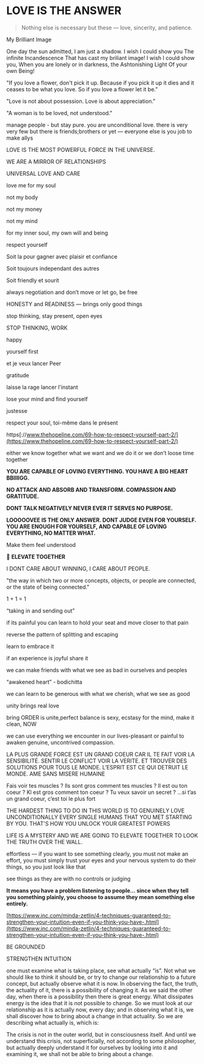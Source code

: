 LOVE IS THE ANSWER
===

> Nothing else is necessary but these — love, sincerity, and patience.

My Brilliant Image

One day the sun admitted,
I am just a shadow.
I wish I could show you
The infinite Incandescence
That has cast my briliant image!
I wish I could show you,
When you are lonely or in darkness,
the Ashtonishing Light
Of your own Being!


"If you love a flower, don't pick it up. Because if you pick it up it dies and it ceases to be what you love. So if you love a flower let it be."

"Love is not about possession. Love is about appreciation."

"A woman is to be loved, not understood."

manage people - but stay pure. you are unconditional love. there is very very few but there is friends;brothers or yet — everyone else is you job to make allys

LOVE IS THE MOST POWERFUL FORCE IN THE UNIVERSE.

WE ARE A MIRROR OF RELATIONSHIPS


UNIVERSAL LOVE AND CARE

love me for my soul

not my body

not my money

not my mind

for my inner soul, my own will and being

respect yourself

Soit la pour gagner avec plaisir et confiance

Soit toujours independant des autres

Soit friendly et sourit

always negotiation and don’t move or let go, be free

HONESTY and READINESS — brings only good things

stop thinking, stay present, open eyes

STOP THINKING, WORK

happy

yourself first

et je veux lancer Peer

gratitude

laisse la rage lancer l'instant

lose your mind and find yourself

justesse

respect your soul, toi-même dans le présent

https[://www.thehopeline.com/69-how-to-respect-yourself-part-2/](https://www.thehopeline.com/69-how-to-respect-yourself-part-2/)

either we know together what we want and we do it or we don’t loose time together

**YOU ARE CAPABLE OF LOVING EVERYTHING. YOU HAVE A BIG HEART BBIIIIGG.**

**NO ATTACK AND ABSORB AND TRANSFORM. COMPASSION AND GRATITUDE.**

**DONT TALK NEGATIVELY NEVER EVER IT SERVES NO PURPOSE.** 

**LOOOOOVEE IS THE ONLY ANSWER. DONT JUDGE EVEN FOR YOURSELF. YOU ARE ENOUGH FOR YOURSELF, AND CAPABLE OF LOVING EVERYTHING, NO MATTER WHAT.**

Make them feel understood

💜 **ELEVATE TOGETHER**

I DONT CARE ABOUT WINNING, I CARE ABOUT PEOPLE.

"the way in which two or more concepts, objects, or people are connected, or the state of being connected."

1 + 1 = 1

“taking in and sending out”

if its painful you can learn to hold your seat and move closer to that pain

reverse the pattern of splitting and escaping

learn to embrace it

if an experience is joyful share it

we can make friends with what we see as bad in ourselves and peoples

“awakened heart” - bodichitta

we can learn to be generous with what we cherish, what we see as good

unity brings real love

bring ORDER is unite,perfect balance is sexy, ecstasy for the mind, make it clean, NOW

we can use everything we encounter in our lives-pleasant or painful to awaken genuine, uncontrived compassion.

LA PLUS GRANDE FORCE EST UN GRAND COEUR CAR IL TE FAIT VOIR LA SENSIBILITÉ. SENTIR LE CONFLICT VOIR LA VERITE. ET TROUVER DES SOLUTIONS POUR TOUS LE MONDE. L’ESPRIT EST CE QUI DETRUIT LE MONDE. AME SANS MISERE HUMAINE

Fais voir tes muscles ? Ils sont gros comment tes muscles ? Il est ou ton coeur ? Kl est gros comment ton coeur ? Tu veux savoir un secret ? ...si t’as un grand coeur, c’est toi le plus fort

THE HARDEST THING TO DO IN THIS WORLD IS TO GENUINELY LOVE UNCONDITIONALLY EVERY SINGLE HUMANS THAT YOU MET STARTING BY YOU. THAT'S HOW YOU UNLOCK YOUR GREATEST POWERS

LIFE IS A MYSTERY AND WE ARE GOING TO ELEVATE TOGETHER TO LOOK THE TRUTH OVER THE WALL.

effortless — if you want to see something clearly, you must not make an effort, you must simply trust your eyes and your nervous system to do their things, so you just look like that

see things as they are with no controls or judging

**It means you have a problem listening to people... since when they tell you something plainly, you choose to assume they mean something else entirely.**

[https://www.inc.com/minda-zetlin/4-techniques-guaranteed-to-strengthen-your-intuition-even-if-you-think-you-have-.html](https://www.inc.com/minda-zetlin/4-techniques-guaranteed-to-strengthen-your-intuition-even-if-you-think-you-have-.html)

BE GROUNDED

STRENGTHEN INTUITION

one must examine what is taking place, see what actually “is”. Not what we should like to think it should be, or try to change our relationship to a future concept, but actually observe what it is now. In observing the fact, the truth, the actuality of it, there is a possibility of changing it. As we said the other day, when there is a possibility then there is great energy. What dissipates energy is the idea that it is not possible to change. So we must look at our relationship as it is actually now, every day; and in observing what it is, we shall discover how to bring about a change in that actuality. So we are describing what actually is, which is:

The crisis is not in the outer world, but in consciousness itself. And until we understand this crisis, not superficially, not according to some philosopher, but actually deeply understand it for ourselves by looking into it and examining it, we shall not be able to bring about a change.